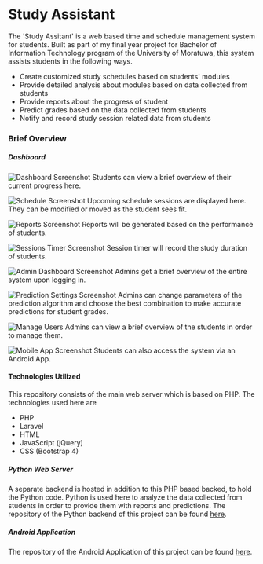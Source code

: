 # Study Assistant

The 'Study Assitant' is a web based time and schedule management system for students. Built as part of my final year project for Bachelor of Information Technology program of the University of Moratuwa, this system assists students in the following ways.

* Create customized study schedules based on students' modules
* Provide detailed analysis about modules based on data collected from students
* Provide reports about the progress of student
* Predict grades based on the data collected from students
* Notify and record study session related data from students


### Brief Overview

##### Dashboard

![Dashboard Screenshot](https://raw.githubusercontent.com/davehowson/study-assistant-php/master/storage/app/public/images/screenshots/dashboard.png "Dashboard")
Students can view a brief overview of their current progress here.

![Schedule Screenshot](https://raw.githubusercontent.com/davehowson/study-assistant-php/master/storage/app/public/images/screenshots/schedule.png "Schedules")
Upcoming schedule sessions are displayed here. They can be modified or moved as the student sees fit.

![Reports Screenshot](https://raw.githubusercontent.com/davehowson/study-assistant-php/master/storage/app/public/images/screenshots/reports.png "Reports")
Reports will be generated based on the performance of students.

![Sessions Timer Screenshot](https://raw.githubusercontent.com/davehowson/study-assistant-php/master/storage/app/public/images/screenshots/study-session.png "Session Timer")
Session timer will record the study duration of students.

![Admin Dashboard Screenshot](https://raw.githubusercontent.com/davehowson/study-assistant-php/master/storage/app/public/images/screenshots/admin-dashboard.png "Admin Dashboard")
Admins get a brief overview of the entire system upon logging in.

![Prediction Settings Screenshot](https://raw.githubusercontent.com/davehowson/study-assistant-php/master/storage/app/public/images/screenshots/admin-predictions.png "Prediction Settings")
Admins can change parameters of the prediction algorithm and choose the best combination to make accurate predictions for student grades.

![Manage Users](https://raw.githubusercontent.com/davehowson/study-assistant-php/master/storage/app/public/images/screenshots/admin-users.png "Manage Users")
Admins can view a brief overview of the students in order to manage them.

![Mobile App Screenshot](https://raw.githubusercontent.com/davehowson/study-assistant-php/master/storage/app/public/images/screenshots/mobile.png "Mobile App")
Students can also access the system via an Android App.

#### Technologies Utilized
This repository consists of the main web server which is based on PHP. The technologies used here are
* PHP
* Laravel
* HTML
* JavaScript (jQuery)
* CSS (Bootstrap 4)

##### Python Web Server
A separate backend is hosted in addition to this PHP based backed, to hold the Python code. Python is used here to analyze the data collected from students in order to provide them with reports and predictions.
The repository of the Python backend of this project can be found [here](#).

##### Android Application
The repository of the Android Application of this project can be found [here](#).

